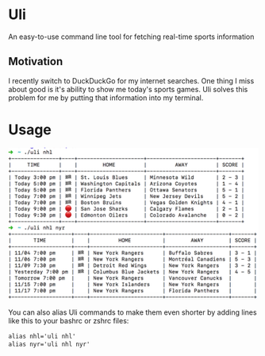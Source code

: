 # Uli

An easy-to-use command line tool for fetching real-time sports information 

## Motivation

I recently switch to DuckDuckGo for my internet searches. One thing I miss about good is it's ability to show me today's sports games. Uli solves this problem for me by putting that information into my terminal.

# Usage

![Usage](docs/img/nhl-screenshot.png)

You can also alias Uli commands to make them even shorter by adding lines like this to your bashrc or zshrc files:

    alias nhl='uli nhl'
    alias nyr='uli nhl nyr'